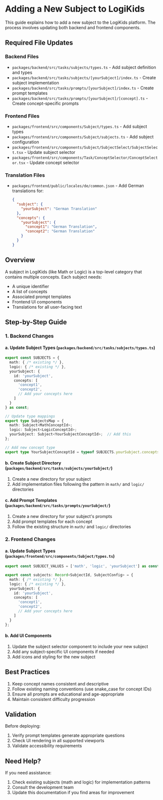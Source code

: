 # Adding a New Subject to LogiKids

This guide explains how to add a new subject to the LogiKids platform. The process involves updating both backend and frontend components.

## Required File Updates

### Backend Files
- `packages/backend/src/tasks/subjects/types.ts` - Add subject definition and types
- `packages/backend/src/tasks/subjects/[yourSubject]/index.ts` - Create subject implementation
- `packages/backend/src/tasks/prompts/[yourSubject]/index.ts` - Create prompt templates
- `packages/backend/src/tasks/prompts/[yourSubject]/[concept].ts` - Create concept-specific prompts

### Frontend Files
- `packages/frontend/src/components/Subject/types.ts` - Add subject types
- `packages/frontend/src/components/Subject/subjects.ts` - Add subject configuration
- `packages/frontend/src/components/Subject/SubjectSelect/SubjectSelect.tsx` - Update subject selector
- `packages/frontend/src/components/Task/ConceptSelector/ConceptSelector.tsx` - Update concept selector

### Translation Files
- `packages/frontend/public/locales/de/common.json` - Add German translations for:
  ```json
  {
    "subject": {
      "yourSubject": "German Translation"
    },
    "concepts": {
      "yourSubject": {
        "concept1": "German Translation",
        "concept2": "German Translation"
      }
    }
  }
  ```

## Overview

A subject in LogiKids (like Math or Logic) is a top-level category that contains multiple concepts. Each subject needs:
- A unique identifier
- A list of concepts
- Associated prompt templates
- Frontend UI components
- Translations for all user-facing text

## Step-by-Step Guide

### 1. Backend Changes

#### a. Update Subject Types (`packages/backend/src/tasks/subjects/types.ts`)

```typescript
export const SUBJECTS = {
  math: { /* existing */ },
  logic: { /* existing */ },
  yourSubject: {
    id: 'yourSubject',
    concepts: [
      'concept1',
      'concept2',
      // Add your concepts here
    ]
  }
} as const;

// Update type mappings
export type SubjectsMap = {
  math: Subject<MathConceptId>;
  logic: Subject<LogicConceptId>;
  yourSubject: Subject<YourSubjectConceptId>;  // Add this
};

// Add new concept type
export type YourSubjectConceptId = typeof SUBJECTS.yourSubject.concepts[number];
```

#### b. Create Subject Directory (`packages/backend/src/tasks/subjects/yourSubject/`)

1. Create a new directory for your subject
2. Add implementation files following the pattern in `math/` and `logic/` directories

#### c. Add Prompt Templates (`packages/backend/src/tasks/prompts/yourSubject/`)

1. Create a new directory for your subject's prompts
2. Add prompt templates for each concept
3. Follow the existing structure in `math/` and `logic/` directories

### 2. Frontend Changes

#### a. Update Subject Types (`packages/frontend/src/components/Subject/types.ts`)

```typescript
export const SUBJECT_VALUES = ['math', 'logic', 'yourSubject'] as const;

export const subjects: Record<SubjectId, SubjectConfig> = {
  math: { /* existing */ },
  logic: { /* existing */ },
  yourSubject: {
    id: 'yourSubject',
    concepts: [
      'concept1',
      'concept2',
      // Add your concepts here
    ]
  }
};
```

#### b. Add UI Components

1. Update the subject selector component to include your new subject
2. Add any subject-specific UI components if needed
3. Add icons and styling for the new subject

## Best Practices

1. Keep concept names consistent and descriptive
2. Follow existing naming conventions (use snake_case for concept IDs)
3. Ensure all prompts are educational and age-appropriate
4. Maintain consistent difficulty progression

## Validation

Before deploying:
1. Verify prompt templates generate appropriate questions
2. Check UI rendering in all supported viewports
3. Validate accessibility requirements

## Need Help?

If you need assistance:
1. Check existing subjects (math and logic) for implementation patterns
2. Consult the development team
3. Update this documentation if you find areas for improvement 